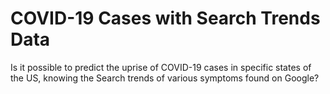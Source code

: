 # COVID-19 Cases with Search Trends Data
 Is it possible to predict the uprise of COVID-19 cases in specific states of the US, knowing the Search trends of various symptoms found on Google?
